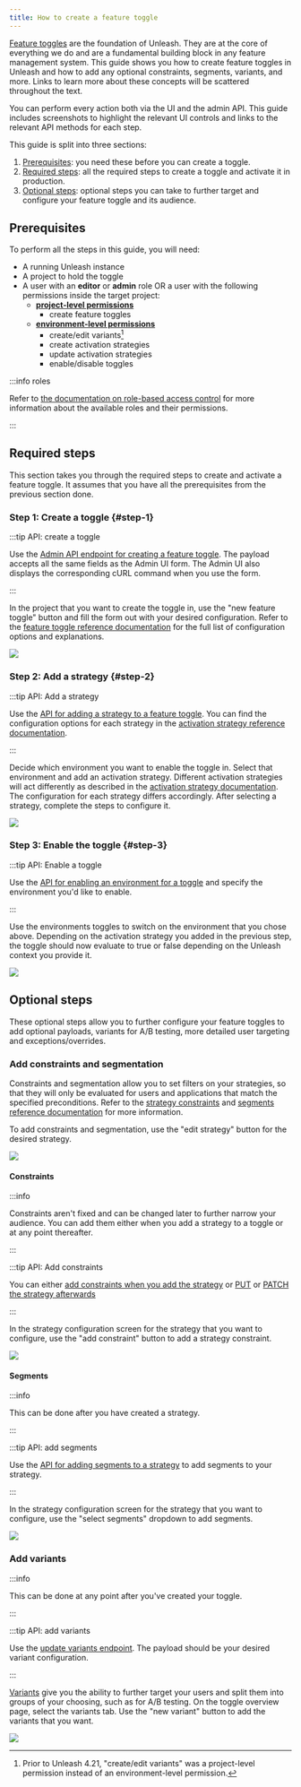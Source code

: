 ```yaml
---
title: How to create a feature toggle
---
```


[Feature toggles](../reference/feature-toggles.mdx) are the foundation of Unleash. They are at the core of everything we do and are a fundamental building block in any feature management system. This guide shows you how to create feature toggles in Unleash and how to add any optional constraints, segments, variants, and more. Links to learn more about these concepts will be scattered throughout the text.

You can perform every action both via the UI and the admin API. This guide includes screenshots to highlight the relevant UI controls and links to the relevant API methods for each step.

This guide is split into three sections:

1. [Prerequisites](#prerequisites): you need these before you can create a toggle.
2. [Required steps](#required-steps): all the required steps to create a toggle and activate it in production.
3. [Optional steps](#optional-steps): optional steps you can take to further target and configure your feature toggle and its audience.

## Prerequisites

To perform all the steps in this guide, you will need:

- A running Unleash instance
- A project to hold the toggle
- A user with an **editor** or **admin** role OR a user with the following permissions inside the target project:
  - **[project-level permissions](../reference/rbac.md#project-permissions)**
    - create feature toggles
  - **[environment-level permissions](../reference/rbac.md#environment-permissions)**
    - create/edit variants[^1]
    - create activation strategies
    - update activation strategies
    - enable/disable toggles

:::info roles

Refer to [the documentation on role-based access control](../reference/rbac.md) for more information about the available roles and their permissions.

:::

## Required steps

This section takes you through the required steps to create and activate a feature toggle. It assumes that you have all the prerequisites from the previous section done.

### Step 1: Create a toggle {#step-1}

:::tip API: create a toggle

Use the [Admin API endpoint for creating a feature toggle](/reference/api/legacy/unleash/admin/features-v2.md#create-toggle). The payload accepts all the same fields as the Admin UI form. The Admin UI also displays the corresponding cURL command when you use the form.

:::

In the project that you want to create the toggle in, use the "new feature toggle" button and fill the form out with your desired configuration. Refer to the [feature toggle reference documentation](../reference/feature-toggles.mdx) for the full list of configuration options and explanations.

![](/img/create-toggle-new-toggle.png)

### Step 2: Add a strategy {#step-2}

:::tip API: Add a strategy

Use the [API for adding a strategy to a feature toggle](/reference/api/legacy/unleash/admin/features-v2.md#add-strategy). You can find the configuration options for each strategy in the [activation strategy reference documentation](../reference/activation-strategies.md).

:::

Decide which environment you want to enable the toggle in. Select that environment and add an activation strategy. Different activation strategies will act differently as described in the [activation strategy documentation](../reference/activation-strategies.md). The configuration for each strategy differs accordingly. After selecting a strategy, complete the steps to configure it.

![](/img/create-toggle-add-strategy.png)

### Step 3: Enable the toggle {#step-3}

:::tip API: Enable a toggle

Use the [API for enabling an environment for a toggle](/reference/api/legacy/unleash/admin/features-v2.md#enable-env) and specify the environment you'd like to enable.

:::

Use the environments toggles to switch on the environment that you chose above. Depending on the activation strategy you added in the previous step, the toggle should now evaluate to true or false depending on the Unleash context you provide it.

![](/img/create-toggle-enable-env.png)

## Optional steps

These optional steps allow you to further configure your feature toggles to add optional payloads, variants for A/B testing, more detailed user targeting and exceptions/overrides.

### Add constraints and segmentation

Constraints and segmentation allow you to set filters on your strategies, so that they will only be evaluated for users and applications that match the specified preconditions. Refer to the [strategy constraints](../reference/strategy-constraints.md 'strategy constraints reference documentation') and [segments reference documentation](../reference/segments.mdx) for more information.

To add constraints and segmentation, use the "edit strategy" button for the desired strategy.

![](/img/create-toggle-edit-strategy.png)

#### Constraints

:::info

Constraints aren't fixed and can be changed later to further narrow your audience. You can add them either when you add a strategy to a toggle or at any point thereafter.

:::

:::tip API: Add constraints

You can either [add constraints when you add the strategy](/reference/api/legacy/unleash/admin/features-v2.md#add-strategy) or [PUT](/reference/api/legacy/unleash/admin/features-v2.md#update-strategy 'PUT an activation strategy') or [PATCH the strategy afterwards](/reference/api/legacy/unleash/admin/features-v2.md#put-strategy)

:::

In the strategy configuration screen for the strategy that you want to configure, use the "add constraint" button to add a strategy constraint.

![](/img/create-toggle-add-constraint.png)

#### Segments

:::info

This can be done after you have created a strategy.

:::

:::tip API: add segments

Use the [API for adding segments to a strategy](/reference/api/legacy/unleash/admin/segments.mdx#replace-activation-strategy-segments) to add segments to your strategy.

:::

In the strategy configuration screen for the strategy that you want to configure, use the "select segments" dropdown to add segments.

![](/img/create-toggle-add-segment.png)

### Add variants

:::info

This can be done at any point after you've created your toggle.

:::

:::tip API: add variants

Use the [update variants endpoint](/reference/api/legacy/unleash/admin/features-v2.md#update-variants). The payload should be your desired variant configuration.

:::

[Variants](../reference/feature-toggle-variants.md) give you the ability to further target your users and split them into groups of your choosing, such as for A/B testing. On the toggle overview page, select the variants tab. Use the "new variant" button to add the variants that you want.

![](/img/create-toggle-add-variants.png)

[^1]: Prior to Unleash 4.21, "create/edit variants" was a project-level permission instead of an environment-level permission.
